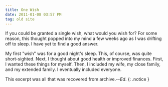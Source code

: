 ```yaml
---
title: One Wish
date: 2011-01-08 03:57 PM
tag: old site
---
```


If you could be granted a single wish, what would you wish for? For some reason, this thought popped into my mind a few weeks ago as I was drifting off to sleep. I have yet to find a good answer.

My first "wish" was for a good night's sleep. This, of course, was quite short-sighted. Next, I thought about good health or improved finances. First, I wanted these things for myself. Then, I included my wife, my close family, and my extended family. I eventually included everyone.

This excerpt was all that was recovered from archive.--*Ed*.
{: .notice }
